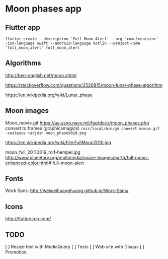 
# Moon phases app

## Flutter app

`flutter create --description 'Full Moon Alert' --org 'com.leonistor' --ios-language swift --android-language kotlin --project-name 'full_moon_alert' full_moon_alert`


## Algorithms

http://ben-daglish.net/moon.shtml

https://stackoverflow.com/questions/2526815/moon-lunar-phase-algorithm

https://en.wikipedia.org/wiki/Lunar_phase


## Moon images

Moon_movie.gif
https://aa.usno.navy.mil/faq/docs/moon_phases.php
convert to frames
(graphicsmagick)
`/usr/local/bin/gm convert movie.gif -coalesce +adjoin moon_phase%02d.png`


https://en.wikipedia.org/wiki/File:FullMoon2010.jpg

moon_full_20110319_rolf-hempel.jpg
http://www.planetary.org/multimedia/space-images/earth/full-moon-enhanced-color.html# full-moon-alert

## Fonts

Work Sans: http://weiweihuanghuang.github.io/Work-Sans/

## Icons

http://fluttericon.com/

## TODO

[ ] Resize text with MediaQuery
[ ] Tests
[ ] Web site with Disqus
[ ] Promotion
